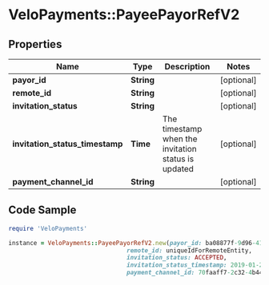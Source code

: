 # VeloPayments::PayeePayorRefV2

## Properties

Name | Type | Description | Notes
------------ | ------------- | ------------- | -------------
**payor_id** | **String** |  | [optional] 
**remote_id** | **String** |  | [optional] 
**invitation_status** | **String** |  | [optional] 
**invitation_status_timestamp** | **Time** | The timestamp when the invitation status is updated | [optional] 
**payment_channel_id** | **String** |  | [optional] 

## Code Sample

```ruby
require 'VeloPayments'

instance = VeloPayments::PayeePayorRefV2.new(payor_id: ba08877f-9d96-41e4-9c26-44a872d856ae,
                                 remote_id: uniqueIdForRemoteEntity,
                                 invitation_status: ACCEPTED,
                                 invitation_status_timestamp: 2019-01-20T09:00Z,
                                 payment_channel_id: 70faaff7-2c32-4b44-b27f-f0b6c484e6f3)
```


